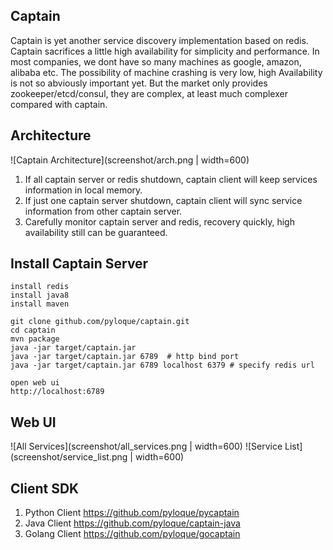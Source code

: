 Captain
-------------
Captain is yet another service discovery implementation based on redis.
Captain sacrifices a little high availability for simplicity and performance.
In most companies, we dont have so many machines as google, amazon, alibaba etc.
The possibility of machine crashing is very low, high Availability is not so abviously important yet.
But the market only provides zookeeper/etcd/consul, they are complex, at least much complexer compared with captain.

Architecture
-------------
![Captain Architecture](screenshot/arch.png | width=600)

1. If all captain server or redis shutdown, captain client will keep services information in local memory.
2. If just one captain server shutdown, captain client will sync service information from other captain server.
3. Carefully monitor captain server and redis, recovery quickly, high availability still can be guaranteed.

Install Captain Server
---------------------
```
install redis
install java8
install maven

git clone github.com/pyloque/captain.git
cd captain
mvn package
java -jar target/captain.jar
java -jar target/captain.jar 6789  # http bind port
java -jar target/captain.jar 6789 localhost 6379 # specify redis url

open web ui
http://localhost:6789
```

Web UI
------------------------
![All Services](screenshot/all_services.png | width=600)
![Service List](screenshot/service_list.png | width=600)

Client SDK
------------------------
1. Python Client https://github.com/pyloque/pycaptain
2. Java Client https://github.com/pyloque/captain-java
3. Golang Client https://github.com/pyloque/gocaptain
